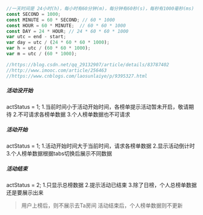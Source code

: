 ```javascript

//一天时间是 24小时(h)，每小时有60分钟(m)，每分钟有60秒(s)，每秒有1000毫秒(ms)
const SECOND = 1000; 
const MINUTE = 60 * SECOND; // 60 * 1000
const HOUR = 60 * MINUTE;  // 60 * 60 * 1000
const DAY = 24 * HOUR; // 24 * 60 * 60 * 1000
var utc = end - start;
var day = utc / (24 * 60 * 60 * 1000);
var h = utc / (60 * 60 * 1000);
var m = utc / (60 * 1000);

//https://blog.csdn.net/qq_29132907/article/details/83787402
//http://www.imooc.com/article/256463
//https://www.cnblogs.com/laosunlaiye/p/9395327.html
```
##### 活动没开始
actStatus = 1;
1.当前时间小于活动开始时间，各榜单提示活动暂未开启，敬请期待
2.不可请求各榜单数据
3.个人榜单数据也不可请求

##### 活动开始
actStatus = 1;
1.活动开始时间大于当前时间，请求各榜单数据
2.显示活动倒计时
3.个人榜单数据根据tabs切换后展示不同数据

##### 活动结束
actStatus = 2;
1.只显示总榜数据
2.提示活动已结束
3.除了日榜，个人总榜单数据还是要展示出来

> 用户上榜后，则不展示去Ta房间
> 活动结束后，个人榜单数据则不更新